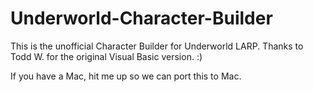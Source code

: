 # Underworld-Character-Builder
This is the unofficial Character Builder for Underworld LARP. Thanks to Todd W. for the original Visual Basic version. :)

If you have a Mac, hit me up so we can port this to Mac.